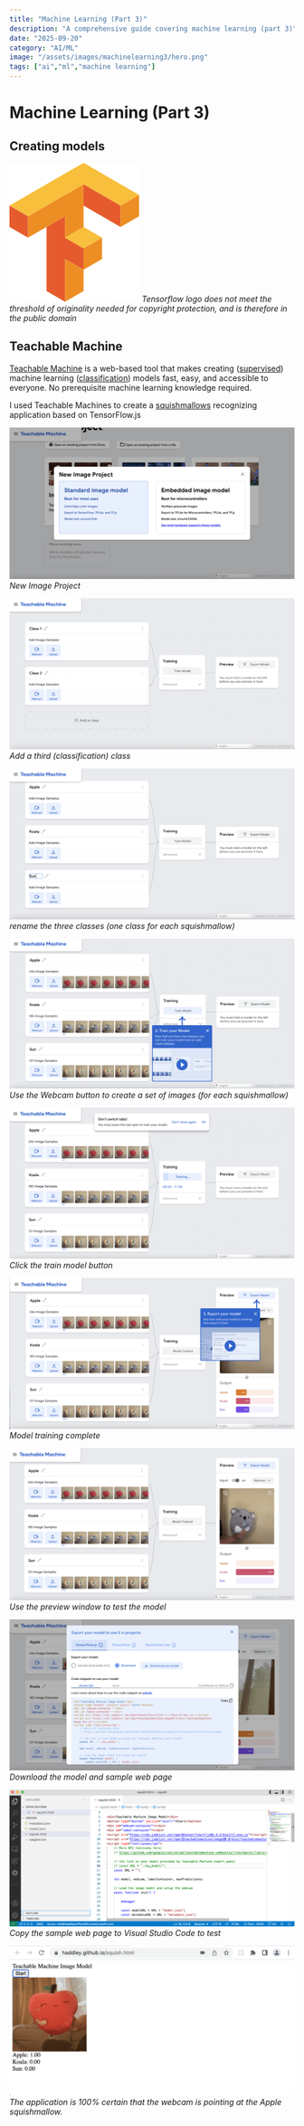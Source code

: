 ```yaml
---
title: "Machine Learning (Part 3)"
description: "A comprehensive guide covering machine learning (part 3)"
date: "2025-09-20"
category: "AI/ML"
image: "/assets/images/machinelearning3/hero.png"
tags: ["ai","ml","machine learning"]
---
```


# Machine Learning (Part 3)

## Creating models

![](/assets/images/machinelearning3/tensorflow-logo.svg)
*Tensorflow logo does not meet the threshold of originality needed for copyright protection, and is therefore in the public domain*


## Teachable Machine

[Teachable Machine](https://teachablemachine.withgoogle.com) is a web-based tool that makes creating ([supervised](machineLearning1.html)) machine learning ([classification](https://www.edureka.co/blog/classification-in-machine-learning/)) models fast, easy, and accessible to everyone. No prerequisite machine learning knowledge required.

I used Teachable Machines to create a [squishmallows](https://squishmallows.com/) recognizing application based on TensorFlow.js

![](/assets/images/machinelearning3/screen-shot-2022-06-05-at-7.11.56-pm-1836x977.png)
*New Image Project*

![](/assets/images/machinelearning3/screen-shot-2022-06-05-at-7.12.23-pm-1836x974.png)
*Add a third (classification) class*

![](/assets/images/machinelearning3/screen-shot-2022-06-05-at-7.16.41-pm-1836x975.png)
*rename the three classes (one class for each squishmallow)*

![](/assets/images/machinelearning3/screen-shot-2022-06-05-at-7.19.51-pm-1836x968.png)
*Use the Webcam button to create a set of images (for each squishmallow)*

![](/assets/images/machinelearning3/screen-shot-2022-06-05-at-7.21.15-pm-1836x971.png)
*Click the train model button*

![](/assets/images/machinelearning3/screen-shot-2022-06-05-at-7.22.34-pm-1836x974.png)
*Model training complete*

![](/assets/images/machinelearning3/screen-shot-2022-06-05-at-7.23.45-pm-1836x980.png)
*Use the preview window to test the model*

![](/assets/images/machinelearning3/screen-shot-2022-06-05-at-7.24.51-pm-1836x975.png)
*Download the model and sample web page*

![](/assets/images/machinelearning3/screen-shot-2022-06-05-at-7.59.46-pm-1836x881.png)
*Copy the sample web page to Visual Studio Code to test*

![](/assets/images/machinelearning3/screen-shot-2022-06-05-at-8.25.43-pm-1538x810.png)
*The application is 100% certain that the webcam is pointing at the Apple squishmallow.*
